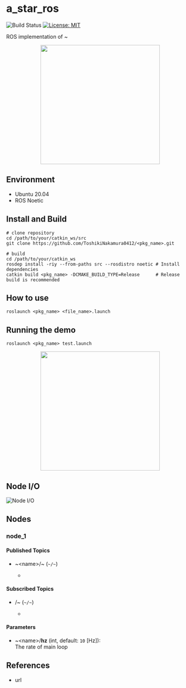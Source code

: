 # a_star_ros

![Build Status](https://github.com/ToshikiNakamura0412/<pkg_name>/workflows/build/badge.svg)
[![License: MIT](https://img.shields.io/badge/License-MIT-yellow.svg)](https://opensource.org/licenses/MIT)

ROS implementation of ~

<p align="center">
  <img src="https://github.com/ToshikiNakamura0412/amr_navigation_gifs/blob/master/images/<file_name>.gif" height="320px"/>
</p>

## Environment
- Ubuntu 20.04
- ROS Noetic

## Install and Build
```
# clone repository
cd /path/to/your/catkin_ws/src
git clone https://github.com/ToshikiNakamura0412/<pkg_name>.git

# build
cd /path/to/your/catkin_ws
rosdep install -riy --from-paths src --rosdistro noetic # Install dependencies
catkin build <pkg_name> -DCMAKE_BUILD_TYPE=Release      # Release build is recommended
```

## How to use
```
roslaunch <pkg_name> <file_name>.launch
```

## Running the demo
```
roslaunch <pkg_name> test.launch
```

<p align="center">
  <img src="https://github.com/ToshikiNakamura0412/amr_navigation_gifs/blob/master/images/<file_name>.gif" height="320px"/>
</p>

## Node I/O
![Node I/O](images/<file_name>.png)

## Nodes
### node_1
#### Published Topics
- ~\<name>/~ (`~/~`)
  - ~~~

#### Subscribed Topics
- /~ (`~/~`)
  - ~~~

#### Parameters
- ~\<name>/<b>hz</b> (int, default: `10` [Hz]):<br>
  The rate of main loop

## References
- url
